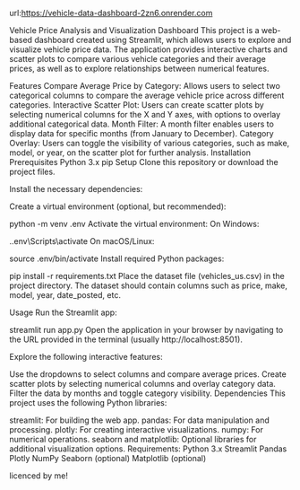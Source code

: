 url:https://vehicle-data-dashboard-2zn6.onrender.com

Vehicle Price Analysis and Visualization Dashboard
This project is a web-based dashboard created using Streamlit, which allows users to explore and visualize vehicle price data. The application provides interactive charts and scatter plots to compare various vehicle categories and their average prices, as well as to explore relationships between numerical features.

Features
Compare Average Price by Category: Allows users to select two categorical columns to compare the average vehicle price across different categories.
Interactive Scatter Plot: Users can create scatter plots by selecting numerical columns for the X and Y axes, with options to overlay additional categorical data.
Month Filter: A month filter enables users to display data for specific months (from January to December).
Category Overlay: Users can toggle the visibility of various categories, such as make, model, or year, on the scatter plot for further analysis.
Installation
Prerequisites
Python 3.x
pip
Setup
Clone this repository or download the project files.

Install the necessary dependencies:

Create a virtual environment (optional, but recommended):

python -m venv .env
Activate the virtual environment:
On Windows:

.\.env\Scripts\activate
On macOS/Linux:

source .env/bin/activate
Install required Python packages:


pip install -r requirements.txt
Place the dataset file (vehicles_us.csv) in the project directory. The dataset should contain columns such as price, make, model, year, date_posted, etc.

Usage
Run the Streamlit app:

streamlit run app.py
Open the application in your browser by navigating to the URL provided in the terminal (usually http://localhost:8501).

Explore the following interactive features:

Use the dropdowns to select columns and compare average prices.
Create scatter plots by selecting numerical columns and overlay category data.
Filter the data by months and toggle category visibility.
Dependencies
This project uses the following Python libraries:

streamlit: For building the web app.
pandas: For data manipulation and processing.
plotly: For creating interactive visualizations.
numpy: For numerical operations.
seaborn and matplotlib: Optional libraries for additional visualization options.
Requirements:
Python 3.x
Streamlit
Pandas
Plotly
NumPy
Seaborn (optional)
Matplotlib (optional)

licenced by me! 